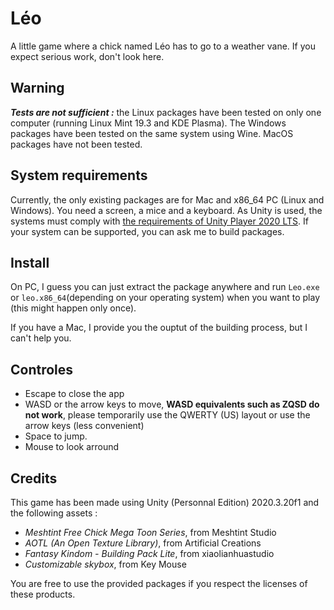 # Léo

A little game where a chick named Léo has to go to a weather vane. If you expect serious work, don't look here.

## Warning

***Tests are not sufficient :*** the Linux packages have been tested on only one computer (running Linux Mint 19.3 and KDE Plasma). The Windows packages have been tested on the same system using Wine. MacOS packages have not been tested.

## System requirements

Currently, the only existing packages are for Mac and x86_64 PC (Linux and Windows). You need a screen, a mice and a keyboard. As Unity is used, the systems must comply with [the requirements of Unity Player 2020 LTS](https://docs.unity3d.com/Manual/system-requirements.html#desktop). If your system can be supported, you can ask me to build packages.

## Install

On PC, I guess you can just extract the package anywhere and run ```Leo.exe```
or ```leo.x86_64```(depending on your operating system) when you want to play (this might happen only once).

If you have a Mac, I provide you the ouptut of the building process, but I can't help you.

## Controles

- Escape to close the app
- WASD or the arrow keys to move, **WASD equivalents such as ZQSD do not work**, please temporarily use the QWERTY (US) layout or use the arrow keys (less convenient)
- Space to jump.
- Mouse to look arround

## Credits

This game has been made using Unity (Personnal Edition) 2020.3.20f1 and the following assets :

- *Meshtint Free Chick Mega Toon Series*, from Meshtint Studio
- *AOTL (An Open Texture Library)*, from Artificial Creations
- *Fantasy Kindom - Building Pack Lite*, from xiaolianhuastudio
- *Customizable skybox*, from Key Mouse

You are free to use the provided packages if you respect the licenses of these products.
